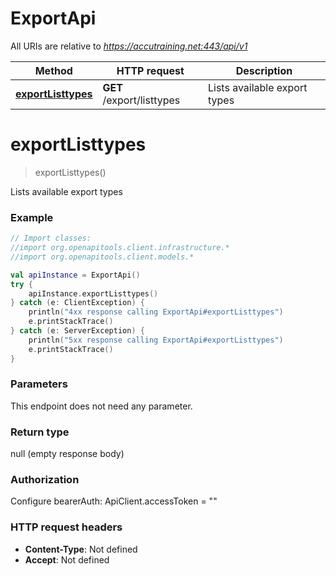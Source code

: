 # ExportApi

All URIs are relative to *https://accutraining.net:443/api/v1*

Method | HTTP request | Description
------------- | ------------- | -------------
[**exportListtypes**](ExportApi.md#exportListtypes) | **GET** /export/listtypes | Lists available export types


<a name="exportListtypes"></a>
# **exportListtypes**
> exportListtypes()

Lists available export types

### Example
```kotlin
// Import classes:
//import org.openapitools.client.infrastructure.*
//import org.openapitools.client.models.*

val apiInstance = ExportApi()
try {
    apiInstance.exportListtypes()
} catch (e: ClientException) {
    println("4xx response calling ExportApi#exportListtypes")
    e.printStackTrace()
} catch (e: ServerException) {
    println("5xx response calling ExportApi#exportListtypes")
    e.printStackTrace()
}
```

### Parameters
This endpoint does not need any parameter.

### Return type

null (empty response body)

### Authorization


Configure bearerAuth:
    ApiClient.accessToken = ""

### HTTP request headers

 - **Content-Type**: Not defined
 - **Accept**: Not defined

